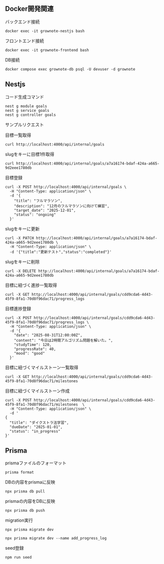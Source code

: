 ## Docker開発関連

バックエンド接続
```
docker exec -it grownote-nestjs bash
```

フロントエンド接続
```
docker exec -it grownote-frontend bash
```

DB接続
```
docker compose exec grownote-db psql -U devuser -d grownote
```

## Nestjs

コード生成コマンド
```
nest g module goals
nest g service goals
nest g controller goals
```

サンプルリクエスト

目標一覧取得
```
curl http://localhost:4000/api/internal/goals
```

slugをキーに目標1件取得
```
curl http://localhost:4000/api/internal/goals/a7a16174-bdaf-424a-a665-9d2eee1780db
```

目標登録
```
curl -X POST http://localhost:4000/api/internal/goals \
  -H "Content-Type: application/json" \
  -d '{
    "title": "フルマラソン",
    "description": "12月のフルマラソンに向けて練習",
    "target_date": "2025-12-01",
    "status": "ongoing"
  }'
```

slugをキーに更新
```
curl -X PATCH http://localhost:4000/api/internal/goals/a7a16174-bdaf-424a-a665-9d2eee1780db \
  -H "Content-Type: application/json" \
  -d '{"title":"更新テスト","status":"completed"}'
```

slugをキーに削除
```
curl -X DELETE http://localhost:4000/api/internal/goals/a7a16174-bdaf-424a-a665-9d2eee1780db
```

目標に紐づく進捗一覧取得
```
curl -X GET http://localhost:4000/api/internal/goals/cdd9cda6-4d43-45f9-8fa1-70d8f96dac71/progress_logs
```

目標進捗登録
```
curl -X POST http://localhost:4000/api/internal/goals/cdd9cda6-4d43-45f9-8fa1-70d8f96dac71/progress_logs \
  -H "Content-Type: application/json" \
  -d '{
    "date": "2025-08-31T12:00:00Z",
    "content": "今日は2時間アルゴリズム問題を解いた。",
    "studyTime": 120,
    "progressRate": 40,
    "mood": "good"
  }'
```

目標に紐づくマイルストーン一覧取得
```
curl -X GET http://localhost:4000/api/internal/goals/cdd9cda6-4d43-45f9-8fa1-70d8f96dac71/milestones
```

目標に紐づくマイルストーン作成
```
curl -X POST http://localhost:4000/api/internal/goals/cdd9cda6-4d43-45f9-8fa1-70d8f96dac71/milestones  \
  -H "Content-Type: application/json" \
  -d '
{
  "title": "ダイクストラ法学習",
  "dueDate": "2025-01-01",
  "status": "in_progress"
}'
```
## Prisma

prismaファイルのフォーマット
```
prisma format
```

DBの内容をprismaに反映
```
npx prisma db pull
```

prismaの内容をDBに反映
```
npx prisma db push
```

migration実行
```
npx prisma migrate dev
```

```
npx prisma migrate dev --name add_progress_log
```

seed登録
```
npm run seed
```